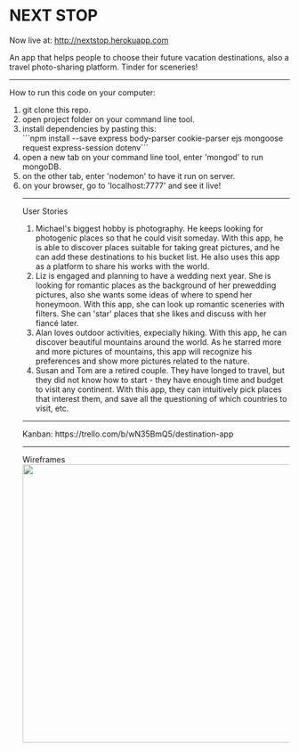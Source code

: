 # NEXT STOP

Now live at: 
http://nextstop.herokuapp.com

An app that helps people to choose their future vacation destinations, also a travel photo-sharing platform. Tinder for sceneries!

<hr>

How to run this code on your computer:
<ol>
<li>git clone this repo.</li>
<li>open project folder on your command line tool.
<li>install dependencies by pasting this:</li>
```npm install --save express body-parser cookie-parser ejs mongoose request express-session dotenv```
<li>open a new tab on your command line tool, enter 'mongod' to run mongoDB.</li>
<li>on the other tab, enter 'nodemon' to have it run on server.</li>
<li>on your browser, go to 'localhost:7777' and see it live!</li>

<hr>
User Stories
<ol>
<li>Michael's biggest hobby is photography. He keeps looking for photogenic places so that he could visit someday. With this app, he is able to discover places suitable for taking great pictures, and he can add these destinations to his bucket list. He also uses this app as a platform to share his works with the world. </li>
<li>Liz is engaged and planning to have a wedding next year. She is looking for romantic places as the background of her prewedding pictures, also she wants some ideas of where to spend her honeymoon. With this app, she can look up romantic sceneries with filters. She can 'star' places that she likes and discuss with her fiancé later.</li>
<li>Alan loves outdoor activities, expecially hiking. With this app, he can discover beautiful mountains around the world. As he starred more and more pictures of mountains, this app will recognize his preferences and show more pictures related to the nature.</li>
<li>Susan and Tom are a retired couple. They have longed to travel, but they did not know how to start - they have enough time and budget to visit any continent. With this app, they can intuitively pick places that interest them, and save all the questioning of which countries to visit, etc.</li>
</ol>
<hr>
Kanban: https://trello.com/b/wN35BmQ5/destination-app
<hr>
Wireframes <br>
<img src="https://cloud.githubusercontent.com/assets/13576777/11727472/dc92037e-9f38-11e5-8beb-aea454b34c16.jpg" width="500">
